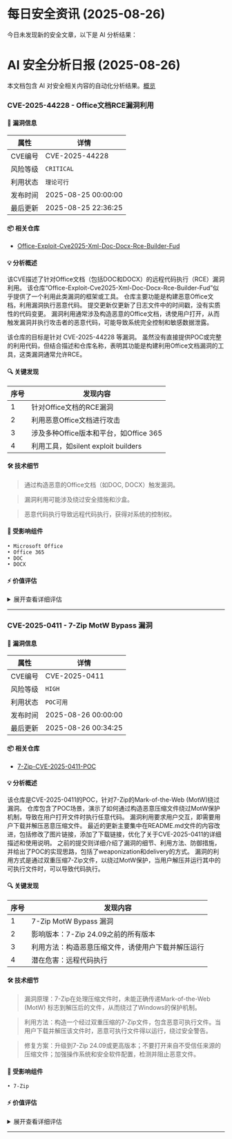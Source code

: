 # 每日安全资讯 (2025-08-26)

今日未发现新的安全文章，以下是 AI 分析结果：

# AI 安全分析日报 (2025-08-26)

本文档包含 AI 对安全相关内容的自动化分析结果。[概览](https://blog.897010.xyz/c/today)


### CVE-2025-44228 - Office文档RCE漏洞利用

#### 📌 漏洞信息

| 属性 | 详情 |
|------|------|
| CVE编号 | CVE-2025-44228 |
| 风险等级 | `CRITICAL` |
| 利用状态 | `理论可行` |
| 发布时间 | 2025-08-25 00:00:00 |
| 最后更新 | 2025-08-25 22:36:25 |

#### 📦 相关仓库

- [Office-Exploit-Cve2025-Xml-Doc-Docx-Rce-Builder-Fud](https://github.com/Caztemaz/Office-Exploit-Cve2025-Xml-Doc-Docx-Rce-Builder-Fud)

#### 💡 分析概述

该CVE描述了针对Office文档（包括DOC和DOCX）的远程代码执行（RCE）漏洞利用。 该仓库“Office-Exploit-Cve2025-Xml-Doc-Docx-Rce-Builder-Fud”似乎提供了一个利用此类漏洞的框架或工具。 仓库主要功能是构建恶意Office文档，利用漏洞执行恶意代码。 提交更新仅更新了日志文件中的时间戳，没有实质性的代码变更。 漏洞利用通常涉及构造恶意的Office文档，诱使用户打开，从而触发漏洞并执行攻击者的恶意代码，可能导致系统完全控制和敏感数据泄露。

该仓库的目标是针对 CVE-2025-44228 等漏洞。 虽然没有直接提供POC或完整的利用代码，但结合描述和仓库名称，表明其功能是构建利用Office文档漏洞的工具，这类漏洞通常允许RCE。

#### 🔍 关键发现

| 序号 | 发现内容 |
|------|----------|
| 1 | 针对Office文档的RCE漏洞 |
| 2 | 利用恶意Office文档进行攻击 |
| 3 | 涉及多种Office版本和平台，如Office 365 |
| 4 | 利用工具，如silent exploit builders |

#### 🛠️ 技术细节

> 通过构造恶意的Office文档（如DOC, DOCX）触发漏洞。

> 漏洞利用可能涉及绕过安全措施和沙盒。

> 恶意代码执行导致远程代码执行，获得对系统的控制权。


#### 🎯 受影响组件

```
• Microsoft Office
• Office 365
• DOC
• DOCX
```

#### ⚡ 价值评估

<details>
<summary>展开查看详细评估</summary>

漏洞影响广泛使用的办公软件，且描述了明确的利用方式——构造恶意文档。该类型的漏洞能够导致远程代码执行，具有极高的危害性。
</details>

---

### CVE-2025-0411 - 7-Zip MotW Bypass 漏洞

#### 📌 漏洞信息

| 属性 | 详情 |
|------|------|
| CVE编号 | CVE-2025-0411 |
| 风险等级 | `HIGH` |
| 利用状态 | `POC可用` |
| 发布时间 | 2025-08-26 00:00:00 |
| 最后更新 | 2025-08-26 00:34:25 |

#### 📦 相关仓库

- [7-Zip-CVE-2025-0411-POC](https://github.com/dpextreme/7-Zip-CVE-2025-0411-POC)

#### 💡 分析概述

该仓库是CVE-2025-0411的POC，针对7-Zip的Mark-of-the-Web (MotW)绕过漏洞。 仓库包含了POC场景，演示了如何通过构造恶意压缩文件绕过MotW保护机制，导致在用户打开文件时执行任意代码。 漏洞利用要求用户交互，即需要用户下载并解压恶意压缩文件。 最近的更新主要集中在README.md文件的内容改进，包括修改了图片链接，添加了下载链接，优化了关于CVE-2025-0411的详细描述和使用说明。 之前的提交则详细介绍了漏洞的细节、利用方法、防御措施，并给出了POC的实现思路，包括了weaponization和delivery的方式。 漏洞的利用方式是通过双重压缩7-Zip文件，以绕过MotW保护，当用户解压并运行其中的可执行文件时，可以导致代码执行。

#### 🔍 关键发现

| 序号 | 发现内容 |
|------|----------|
| 1 | 7-Zip MotW Bypass 漏洞 |
| 2 | 影响版本：7-Zip 24.09之前的所有版本 |
| 3 | 利用方法：构造恶意压缩文件，诱使用户下载并解压运行 |
| 4 | 潜在危害：远程代码执行 |

#### 🛠️ 技术细节

> 漏洞原理：7-Zip在处理压缩文件时，未能正确传递Mark-of-the-Web (MotW) 标志到解压后的文件，从而绕过了Windows的保护机制。

> 利用方法：构造一个经过双重压缩的7-Zip文件，包含恶意可执行文件。当用户下载并解压该文件时，恶意可执行文件得以运行，绕过安全警告。

> 修复方案：升级到7-Zip 24.09或更高版本；不要打开来自不受信任来源的压缩文件；加强操作系统和安全软件配置，检测并阻止恶意文件。


#### 🎯 受影响组件

```
• 7-Zip
```

#### ⚡ 价值评估

<details>
<summary>展开查看详细评估</summary>

该漏洞影响广泛使用的7-Zip软件，并且具有明确的利用方法和POC。利用该漏洞可以实现远程代码执行，危害较高。
</details>

---
